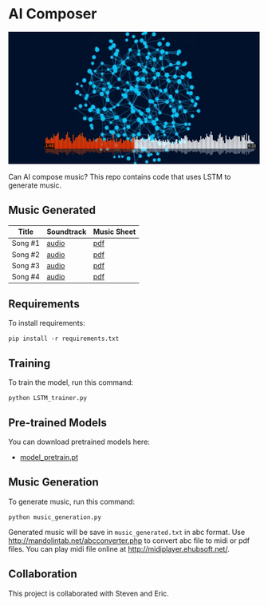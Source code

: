 # AI Composer
![](img/Artificial-Intelligence-MUSIC.jpg)

Can AI compose music? This repo contains code that uses LSTM to generate music.

## Music Generated
| Title       | Soundtrack  | Music Sheet |
| ------------------ |---------------- | -------------- |
| Song #1  |[audio](https://youtu.be/_klcRx61xO4)|[pdf](https://drive.google.com/file/d/1mSyXggpy0btoLSkP0Bfk1Wr3L7VDbD9W/view?usp=sharing)      |
| Song #2  |[audio](https://youtu.be/y9gH0Zg4WZk)|[pdf](https://drive.google.com/file/d/1llE5zcu09FEKQW-Roes8Hxfq45oAF232/view?usp=sharing)      |
| Song #3  |[audio](https://youtu.be/pTB6eP2VTQA)|[pdf](https://drive.google.com/file/d/1hojev8zJbceeRrc4TAaN6jQtu7dE76bU/view?usp=sharing)      |
| Song #4 |[audio](https://youtu.be/4-Uk61gyPHA)|[pdf](https://drive.google.com/file/d/1cby4REE5XCTsPggfAQV5J20twqzsn2Ui/view?usp=sharing)      |

## Requirements
To install requirements:
```
pip install -r requirements.txt
```

## Training
To train the model, run this command:
```
python LSTM_trainer.py
```


## Pre-trained Models
You can download pretrained models here:
- [model_pretrain.pt](model_pretrain.pt)

## Music Generation
To generate music, run this command:
```
python music_generation.py
```
Generated music will be save in `music_generated.txt` in abc format. Use http://mandolintab.net/abcconverter.php to convert abc file to midi or pdf files. You can play midi file online at http://midiplayer.ehubsoft.net/.

## Collaboration
This project is collaborated with Steven and Eric.